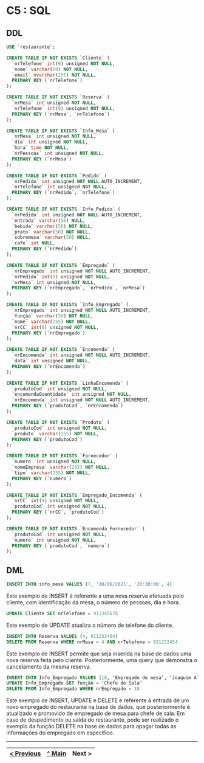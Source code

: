 # C5 : SQL

## DDL



```sql
USE `restaurante`;

CREATE TABLE IF NOT EXISTS `Cliente` (
  `nrTelefone` int(9) unsigned NOT NULL,
  `nome` varchar(50) NOT NULL,
  `email` nvarchar(255) NOT NULL,
  PRIMARY KEY (`nrTelefone`)
);

CREATE TABLE IF NOT EXISTS `Reserva` (
  `nrMesa` int unsigned NOT NULL,
  `nrTelefone` int(9) unsigned NOT NULL,
  PRIMARY KEY (`nrMesa`, `nrTelefone`)
);

CREATE TABLE IF NOT EXISTS `Info_Mesa` (
  `nrMesa` int unsigned NOT NULL,
  `dia` int unsigned NOT NULL,
  `hora` time NOT NULL,
  `nrPessoas` int unsigned NOT NULL,
  PRIMARY KEY (`nrMesa`)
);

CREATE TABLE IF NOT EXISTS `Pedido` (
  `nrPedido` int unsigned NOT NULL AUTO_INCREMENT,
  `nrTelefone` int unsigned NOT NULL,
  PRIMARY KEY (`nrPedido`, `nrTelefone`)
);

CREATE TABLE IF NOT EXISTS `Info_Pedido` (
  `nrPedido` int unsigned NOT NULL AUTO_INCREMENT,
  `entrada` varchar(50) NULL,
  `bebida` varchar(50) NOT NULL,
  `prato` varchar(50) NOT NULL,
  `sobremesa` varchar(50) NULL,
  `cafe` int NULL,
  PRIMARY KEY (`nrPedido`)
);

CREATE TABLE IF NOT EXISTS `Empregado` (
  `nrEmpregado` int unsigned NOT NULL AUTO_INCREMENT,
  `nrPedido` int(9) unsigned NOT NULL,
  `nrMesa` int unsigned NOT NULL,
  PRIMARY KEY (`nrEmpregado`, `nrPedido`, `nrMesa`)
);

CREATE TABLE IF NOT EXISTS `Info_Empregado` (
  `nrEmpregado` int unsigned NOT NULL AUTO_INCREMENT,
  `função` varchar(50) NOT NULL,
  `nome` varchar(255) NOT NULL,
  `nrCC` int(8) unsigned NOT NULL,
  PRIMARY KEY (`nrEmpregado`)
);

CREATE TABLE IF NOT EXISTS `Encomenda` (
  `nrEncomenda` int unsigned NOT NULL AUTO_INCREMENT,
  `data` int unsigned NOT NULL,
  PRIMARY KEY (`nrEncomenda`)
);

CREATE TABLE IF NOT EXISTS `LinhaEncomenda` (
  `produtoCod` int unsigned NOT NULL,
  `encomendaQuantidade` int unsigned NOT NULL,
  `nrEncomenda` int unsigned NOT NULL AUTO_INCREMENT,
  PRIMARY KEY (`produtoCod`, `nrEncomenda`)
);

CREATE TABLE IF NOT EXISTS `Produto` (
  `produtoCod` int unsigned NOT NULL,
  `produto` varchar(255) NOT NULL,
  PRIMARY KEY (`produtoCod`)
);

CREATE TABLE IF NOT EXISTS `Fornecedor` (
  `numero` int unsigned NOT NULL,
  `nomeEmpresa` varchar(255) NOT NULL,
  `tipo` varchar(255) NOT NULL,
  PRIMARY KEY (`numero`)
);

CREATE TABLE IF NOT EXISTS `Empregado_Encomenda` (
  `nrCC` int(8) unsigned NOT NULL,
  `produtoCod` int unsigned NOT NULL,
  PRIMARY KEY (`nrCC`, `produtoCod`)
);

CREATE TABLE IF NOT EXISTS `Encomenda_Fornecedor` (
  `produtoCod` int unsigned NOT NULL,
  `numero` int unsigned NOT NULL,
  PRIMARY KEY (`produtoCod`, `numero`)
);
```

## DML

```sql
INSERT INTO info_mesa VALUES (7, '10/06/2021', '20:30:00', 4)
```
Este exemplo de INSERT é referente a uma nova reserva efetuada pelo cliente, com identificação da mesa, o número de pessoas, dia e hora.

```sql
UPDATE Cliente SET nrTelefone = 912345678
```
Este exemplo de UPDATE atualiza o número de telefone do cliente.

```sql
INSERT INTO Reserva VALUES (4, 911232454)
DELETE FROM Reserva WHERE nrMesa = 4 AND nrTelefone = 911232454
```
Este exemplo de INSERT permite que seja inserida na base de dados uma nova reserva feita pelo cliente. Posteriormente, uma query que demonstra o cancelamento da mesma reserva.

```sql
INSERT INTO Info_Empregado VALUES (18, ‘Empregado de mesa’, ‘Joaquim Alberto’, 46516451)
UPDATE Info_Empregado SET função = ‘Chefe de Sala’
DELETE FROM Info_Empregado WHERE nrEmpregado = 18
```
Este exemplo de INSERT, UPDATE e DELETE é referente à entrada de um novo empregado do restaurante na base de dados, que posteriormente é atualizado e promovido de empregado de mesa para chefe de sala. Em caso de despedimento ou saída do restaurante, pode ser realizado o exemplo da função DELETE na base de dados para apagar todas as informações do empregado em específico.

---
[< Previous](rebd04.md) | [^ Main](https://github.com/SIBD01/TrabalhoFinal) | Next >
:--- | :---: | ---: 

